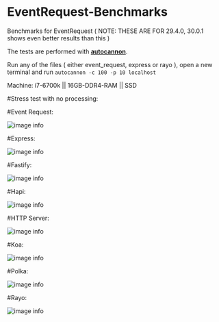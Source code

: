 # EventRequest-Benchmarks
Benchmarks for EventRequest ( NOTE: THESE ARE FOR 29.4.0, 30.0.1 shows even better results than this )

The tests are performed with [**autocannon**](https://www.npmjs.com/package/autocannon).

Run any of the files ( either event_request, express or rayo ), open a new terminal and run `autocannon -c 100 -p 10 localhost`

Machine: i7-6700k || 16GB-DDR4-RAM || SSD

#Stress test with no processing:


#Event Request:

![image info](./benchmarks/event_request.png)

#Express:

![image info](./benchmarks/express.PNG)

#Fastify:

![image info](./benchmarks/fastify.PNG)

#Hapi:

![image info](./benchmarks/hapi.PNG)

#HTTP Server:

![image info](./benchmarks/http_server.PNG)

#Koa:

![image info](./benchmarks/koa.PNG)

#Polka:

![image info](./benchmarks/polka.PNG)

#Rayo:

![image info](./benchmarks/rayo.PNG)
